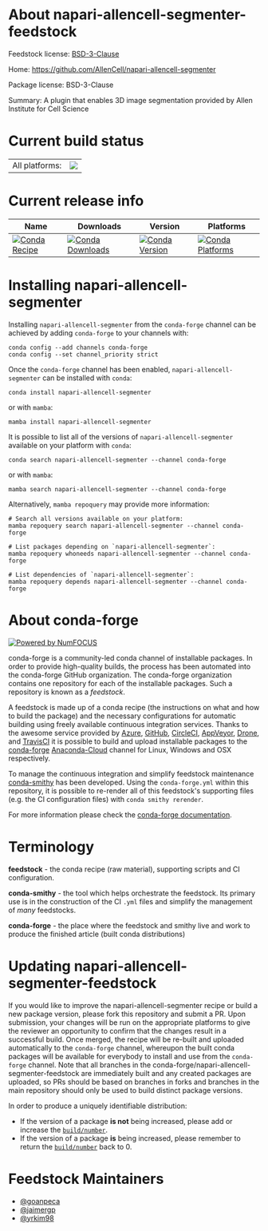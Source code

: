 About napari-allencell-segmenter-feedstock
==========================================

Feedstock license: [BSD-3-Clause](https://github.com/conda-forge/napari-allencell-segmenter-feedstock/blob/main/LICENSE.txt)

Home: https://github.com/AllenCell/napari-allencell-segmenter

Package license: BSD-3-Clause

Summary: A plugin that enables 3D image segmentation provided by Allen Institute for Cell Science

Current build status
====================


<table><tr><td>All platforms:</td>
    <td>
      <a href="https://dev.azure.com/conda-forge/feedstock-builds/_build/latest?definitionId=15407&branchName=main">
        <img src="https://dev.azure.com/conda-forge/feedstock-builds/_apis/build/status/napari-allencell-segmenter-feedstock?branchName=main">
      </a>
    </td>
  </tr>
</table>

Current release info
====================

| Name | Downloads | Version | Platforms |
| --- | --- | --- | --- |
| [![Conda Recipe](https://img.shields.io/badge/recipe-napari--allencell--segmenter-green.svg)](https://anaconda.org/conda-forge/napari-allencell-segmenter) | [![Conda Downloads](https://img.shields.io/conda/dn/conda-forge/napari-allencell-segmenter.svg)](https://anaconda.org/conda-forge/napari-allencell-segmenter) | [![Conda Version](https://img.shields.io/conda/vn/conda-forge/napari-allencell-segmenter.svg)](https://anaconda.org/conda-forge/napari-allencell-segmenter) | [![Conda Platforms](https://img.shields.io/conda/pn/conda-forge/napari-allencell-segmenter.svg)](https://anaconda.org/conda-forge/napari-allencell-segmenter) |

Installing napari-allencell-segmenter
=====================================

Installing `napari-allencell-segmenter` from the `conda-forge` channel can be achieved by adding `conda-forge` to your channels with:

```
conda config --add channels conda-forge
conda config --set channel_priority strict
```

Once the `conda-forge` channel has been enabled, `napari-allencell-segmenter` can be installed with `conda`:

```
conda install napari-allencell-segmenter
```

or with `mamba`:

```
mamba install napari-allencell-segmenter
```

It is possible to list all of the versions of `napari-allencell-segmenter` available on your platform with `conda`:

```
conda search napari-allencell-segmenter --channel conda-forge
```

or with `mamba`:

```
mamba search napari-allencell-segmenter --channel conda-forge
```

Alternatively, `mamba repoquery` may provide more information:

```
# Search all versions available on your platform:
mamba repoquery search napari-allencell-segmenter --channel conda-forge

# List packages depending on `napari-allencell-segmenter`:
mamba repoquery whoneeds napari-allencell-segmenter --channel conda-forge

# List dependencies of `napari-allencell-segmenter`:
mamba repoquery depends napari-allencell-segmenter --channel conda-forge
```


About conda-forge
=================

[![Powered by
NumFOCUS](https://img.shields.io/badge/powered%20by-NumFOCUS-orange.svg?style=flat&colorA=E1523D&colorB=007D8A)](https://numfocus.org)

conda-forge is a community-led conda channel of installable packages.
In order to provide high-quality builds, the process has been automated into the
conda-forge GitHub organization. The conda-forge organization contains one repository
for each of the installable packages. Such a repository is known as a *feedstock*.

A feedstock is made up of a conda recipe (the instructions on what and how to build
the package) and the necessary configurations for automatic building using freely
available continuous integration services. Thanks to the awesome service provided by
[Azure](https://azure.microsoft.com/en-us/services/devops/), [GitHub](https://github.com/),
[CircleCI](https://circleci.com/), [AppVeyor](https://www.appveyor.com/),
[Drone](https://cloud.drone.io/welcome), and [TravisCI](https://travis-ci.com/)
it is possible to build and upload installable packages to the
[conda-forge](https://anaconda.org/conda-forge) [Anaconda-Cloud](https://anaconda.org/)
channel for Linux, Windows and OSX respectively.

To manage the continuous integration and simplify feedstock maintenance
[conda-smithy](https://github.com/conda-forge/conda-smithy) has been developed.
Using the ``conda-forge.yml`` within this repository, it is possible to re-render all of
this feedstock's supporting files (e.g. the CI configuration files) with ``conda smithy rerender``.

For more information please check the [conda-forge documentation](https://conda-forge.org/docs/).

Terminology
===========

**feedstock** - the conda recipe (raw material), supporting scripts and CI configuration.

**conda-smithy** - the tool which helps orchestrate the feedstock.
                   Its primary use is in the construction of the CI ``.yml`` files
                   and simplify the management of *many* feedstocks.

**conda-forge** - the place where the feedstock and smithy live and work to
                  produce the finished article (built conda distributions)


Updating napari-allencell-segmenter-feedstock
=============================================

If you would like to improve the napari-allencell-segmenter recipe or build a new
package version, please fork this repository and submit a PR. Upon submission,
your changes will be run on the appropriate platforms to give the reviewer an
opportunity to confirm that the changes result in a successful build. Once
merged, the recipe will be re-built and uploaded automatically to the
`conda-forge` channel, whereupon the built conda packages will be available for
everybody to install and use from the `conda-forge` channel.
Note that all branches in the conda-forge/napari-allencell-segmenter-feedstock are
immediately built and any created packages are uploaded, so PRs should be based
on branches in forks and branches in the main repository should only be used to
build distinct package versions.

In order to produce a uniquely identifiable distribution:
 * If the version of a package **is not** being increased, please add or increase
   the [``build/number``](https://docs.conda.io/projects/conda-build/en/latest/resources/define-metadata.html#build-number-and-string).
 * If the version of a package **is** being increased, please remember to return
   the [``build/number``](https://docs.conda.io/projects/conda-build/en/latest/resources/define-metadata.html#build-number-and-string)
   back to 0.

Feedstock Maintainers
=====================

* [@goanpeca](https://github.com/goanpeca/)
* [@jaimergp](https://github.com/jaimergp/)
* [@yrkim98](https://github.com/yrkim98/)

